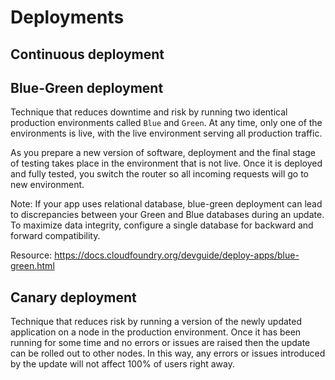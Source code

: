 # Deployments

## Continuous deployment

## Blue-Green deployment

Technique that reduces downtime and risk by running two identical production environments called `Blue` and `Green`. At any time, only one of the environments is live, with the live environment serving all production traffic.

As you prepare a new version of software, deployment and the final stage of testing takes place in the environment that is not live. Once it is deployed and fully tested, you switch the router so all incoming requests will go to new environment.

Note: If your app uses relational database, blue-green deployment can lead to discrepancies between your Green and Blue databases during an update. To maximize data integrity, configure a single database for backward and forward compatibility.

Resource: https://docs.cloudfoundry.org/devguide/deploy-apps/blue-green.html

## Canary deployment

Technique that reduces risk by running a version of the newly updated application on a node in the production environment. Once it has been running for some time and no errors or issues are raised then the update can be rolled out to other nodes. In this way, any errors or issues introduced by the update will not affect 100% of users right away.
